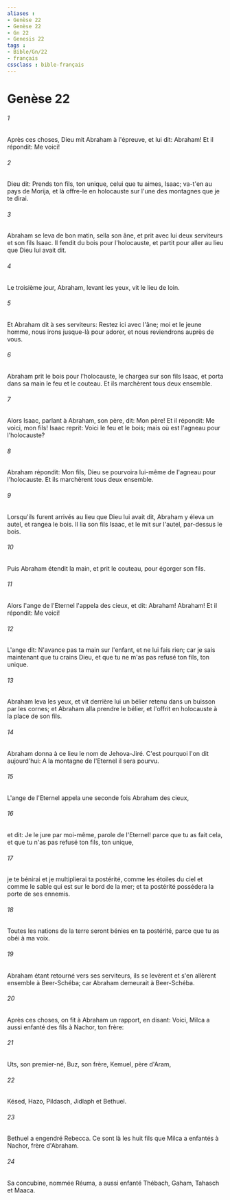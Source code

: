 ```yaml
---
aliases : 
- Genèse 22
- Genèse 22
- Gn 22
- Genesis 22
tags : 
- Bible/Gn/22
- français
cssclass : bible-français
---
```


# Genèse 22

###### 1
Après ces choses, Dieu mit Abraham à l'épreuve, et lui dit: Abraham! Et il répondit: Me voici!
###### 2
Dieu dit: Prends ton fils, ton unique, celui que tu aimes, Isaac; va-t'en au pays de Morija, et là offre-le en holocauste sur l'une des montagnes que je te dirai.
###### 3
Abraham se leva de bon matin, sella son âne, et prit avec lui deux serviteurs et son fils Isaac. Il fendit du bois pour l'holocauste, et partit pour aller au lieu que Dieu lui avait dit.
###### 4
Le troisième jour, Abraham, levant les yeux, vit le lieu de loin.
###### 5
Et Abraham dit à ses serviteurs: Restez ici avec l'âne; moi et le jeune homme, nous irons jusque-là pour adorer, et nous reviendrons auprès de vous.
###### 6
Abraham prit le bois pour l'holocauste, le chargea sur son fils Isaac, et porta dans sa main le feu et le couteau. Et ils marchèrent tous deux ensemble.
###### 7
Alors Isaac, parlant à Abraham, son père, dit: Mon père! Et il répondit: Me voici, mon fils! Isaac reprit: Voici le feu et le bois; mais où est l'agneau pour l'holocauste?
###### 8
Abraham répondit: Mon fils, Dieu se pourvoira lui-même de l'agneau pour l'holocauste. Et ils marchèrent tous deux ensemble.
###### 9
Lorsqu'ils furent arrivés au lieu que Dieu lui avait dit, Abraham y éleva un autel, et rangea le bois. Il lia son fils Isaac, et le mit sur l'autel, par-dessus le bois.
###### 10
Puis Abraham étendit la main, et prit le couteau, pour égorger son fils.
###### 11
Alors l'ange de l'Eternel l'appela des cieux, et dit: Abraham! Abraham! Et il répondit: Me voici!
###### 12
L'ange dit: N'avance pas ta main sur l'enfant, et ne lui fais rien; car je sais maintenant que tu crains Dieu, et que tu ne m'as pas refusé ton fils, ton unique.
###### 13
Abraham leva les yeux, et vit derrière lui un bélier retenu dans un buisson par les cornes; et Abraham alla prendre le bélier, et l'offrit en holocauste à la place de son fils.
###### 14
Abraham donna à ce lieu le nom de Jehova-Jiré. C'est pourquoi l'on dit aujourd'hui: A la montagne de l'Eternel il sera pourvu.
###### 15
L'ange de l'Eternel appela une seconde fois Abraham des cieux,
###### 16
et dit: Je le jure par moi-même, parole de l'Eternel! parce que tu as fait cela, et que tu n'as pas refusé ton fils, ton unique,
###### 17
je te bénirai et je multiplierai ta postérité, comme les étoiles du ciel et comme le sable qui est sur le bord de la mer; et ta postérité possédera la porte de ses ennemis.
###### 18
Toutes les nations de la terre seront bénies en ta postérité, parce que tu as obéi à ma voix.
###### 19
Abraham étant retourné vers ses serviteurs, ils se levèrent et s'en allèrent ensemble à Beer-Schéba; car Abraham demeurait à Beer-Schéba.
###### 20
Après ces choses, on fit à Abraham un rapport, en disant: Voici, Milca a aussi enfanté des fils à Nachor, ton frère:
###### 21
Uts, son premier-né, Buz, son frère, Kemuel, père d'Aram,
###### 22
Késed, Hazo, Pildasch, Jidlaph et Bethuel.
###### 23
Bethuel a engendré Rebecca. Ce sont là les huit fils que Milca a enfantés à Nachor, frère d'Abraham.
###### 24
Sa concubine, nommée Réuma, a aussi enfanté Thébach, Gaham, Tahasch et Maaca.
